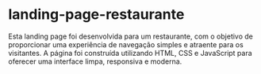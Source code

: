 # landing-page-restaurante
Esta landing page foi desenvolvida para um restaurante, com o objetivo de proporcionar uma experiência de navegação simples e atraente para os visitantes. A página foi construída utilizando HTML, CSS e JavaScript para oferecer uma interface limpa, responsiva e moderna.
